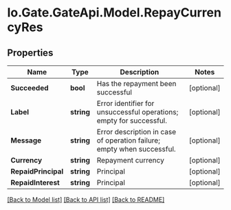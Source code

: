 
# Io.Gate.GateApi.Model.RepayCurrencyRes

## Properties

Name | Type | Description | Notes
------------ | ------------- | ------------- | -------------
**Succeeded** | **bool** | Has the repayment been successful | [optional] 
**Label** | **string** | Error identifier for unsuccessful operations; empty for successful. | [optional] 
**Message** | **string** | Error description in case of operation failure; empty when successful. | [optional] 
**Currency** | **string** | Repayment currency | [optional] 
**RepaidPrincipal** | **string** | Principal | [optional] 
**RepaidInterest** | **string** | Principal | [optional] 

[[Back to Model list]](../README.md#documentation-for-models)
[[Back to API list]](../README.md#documentation-for-api-endpoints)
[[Back to README]](../README.md)
